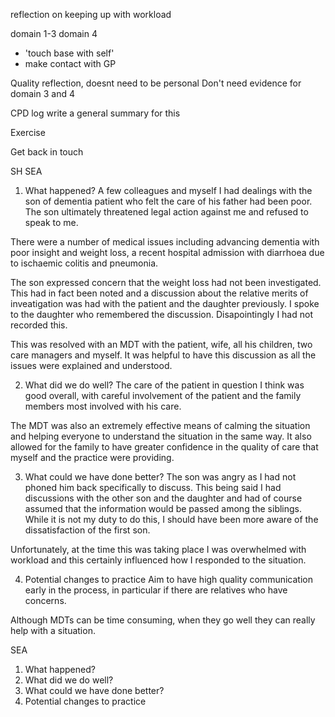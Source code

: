 reflection on keeping up with workload

domain 1-3
domain 4
- 'touch base with self'
- make contact with GP

Quality reflection, doesnt need to be personal
Don't need evidence for domain 3 and 4


CPD log
write a general summary for this

Exercise



Get back in touch


SH SEA
1. What happened?
A few colleagues and myself I had dealings with the son of dementia patient who felt the care of his father had been poor. The son ultimately threatened legal action against me and refused to speak to me.

There were a number of medical issues including advancing dementia with poor insight and weight loss, a recent hospital admission with diarrhoea due to ischaemic colitis and pneumonia.

The son expressed concern that the weight loss had not been investigated. This had in fact been noted and a discussion about the relative merits of inveatigation was had with the patient and the daughter previously. I spoke to the daughter who remembered the discussion. Disapointingly I had not recorded this.

This was resolved with an MDT with the patient, wife, all his children, two care managers and myself. It was helpful to have this discussion as all the issues were explained and understood.

2. What did we do well?
The care of the patient in question I think was good overall, with careful involvement of the patient and the family members most involved with his care.

The MDT was also an extremely effective means of calming the situation and helping everyone to understand the situation in the same way. It also allowed for the family to have greater confidence in the quality of care that myself and the practice were providing.

3. What could we have done better?
The son was angry as I had not phoned him back specifically to discuss. This being said I had discussions with the other son and the daughter and had of course assumed that the information would be passed among the siblings. While it is not my duty to do this, I should have been more aware of the dissatisfaction of the first son.

Unfortunately, at the time this was taking place I was overwhelmed with workload and this certainly influenced how I responded to the situation.

4. Potential changes to practice
Aim to have high quality communication early in the process, in particular if there are relatives who have concerns.

Although MDTs can be time consuming, when they go well they can really help with a situation.



SEA
1. What happened?
2. What did we do well?
3. What could we have done better?
4. Potential changes to practice



